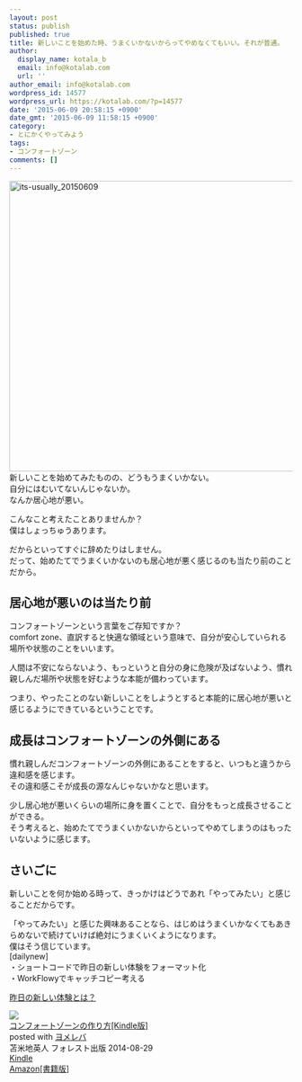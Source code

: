 ```yaml
---
layout: post
status: publish
published: true
title: 新しいことを始めた時、うまくいかないからってやめなくてもいい。それが普通。
author:
  display_name: kotala_b
  email: info@kotalab.com
  url: ''
author_email: info@kotalab.com
wordpress_id: 14577
wordpress_url: https://kotalab.com/?p=14577
date: '2015-06-09 20:58:15 +0900'
date_gmt: '2015-06-09 11:58:15 +0900'
category:
- とにかくやってみよう
tags:
- コンフォートゾーン
comments: []
---
```

<p><img src="https://kotalab.com/wp-content/uploads/2015/06/its-usually_20150609-780x517.jpg" alt="its-usually_20150609" width="780" height="517" class="aligncenter size-large wp-image-14580" /><br />
新しいことを始めてみたものの、どうもうまくいかない。<br />
自分にはむいてないんじゃないか。<br />
なんか居心地が悪い。</p>
<p>こんなこと考えたことありませんか？<br />
僕はしょっちゅうあります。</p>
<p>だからといってすぐに辞めたりはしません。<br />
だって、始めたてでうまくいかないのも居心地が悪く感じるのも当たり前のことだから。<br />
<!--more--></p>
<h2>居心地が悪いのは当たり前</h2>
<p>コンフォートゾーンという言葉をご存知ですか？<br />
comfort zone、直訳すると快適な領域という意味で、自分が安心していられる場所や状態のことをいいます。</p>
<p>人間は不安にならないよう、もっというと自分の身に危険が及ばないよう、慣れ親しんだ場所や状態を好むような本能が備わっています。</p>
<p>つまり、やったことのない新しいことをしようとすると本能的に居心地が悪いと感じるようにできているということです。</p>
<h2>成長はコンフォートゾーンの外側にある</h2>
<p>慣れ親しんだコンフォートゾーンの外側にあることをすると、いつもと違うから違和感を感じます。<br />
その違和感こそが成長の源なんじゃないかなと思います。</p>
<p>少し居心地が悪いくらいの場所に身を置くことで、自分をもっと成長させることができる。<br />
そう考えると、始めたてでうまくいかないからといってやめてしまうのはもったいないように感じます。</p>
<h2>さいごに</h2>
<p>新しいことを何か始める時って、きっかけはどうであれ「やってみたい」と感じることだからです。</p>
<p>「やってみたい」と感じた興味あることなら、はじめはうまくいかなくてもあきらめないで続けていけば絶対にうまくいくようになります。<br />
僕はそう信じています。<br />
[dailynew]<br />
・ショートコードで昨日の新しい体験をフォーマット化<br />
・WorkFlowyでキャッチコピー考える</p>
<p><a href="https://kotalab.com/lets-start-1day1new" title="昨日の新しい体験とは？">昨日の新しい体験とは？</a></p>
<div class="clear"></div>
<div class="booklink-box">
<div class="booklink-image"><a href="https://www.amazon.co.jp/exec/obidos/asin/B00MY68CV2/same-22/" rel="nofollow" target="_blank"><img src="https://images-fe.ssl-images-amazon.com/images/I/61b6fHAir0L._SL160_.jpg" style="border: none;" /></a></div>
<div class="booklink-info">
<div class="booklink-name"><a href="https://www.amazon.co.jp/exec/obidos/asin/B00MY68CV2/same-22/" rel="nofollow" target="_blank">コンフォートゾーンの作り方[Kindle版]</a>
<div class="booklink-powered-date">posted with <a href="https://yomereba.com" rel="nofollow" target="_blank">ヨメレバ</a></div>
</div>
<div class="booklink-detail">苫米地英人 フォレスト出版 2014-08-29    </div>
<div class="booklink-link2">
<div class="shoplinkkindle"><a href="https://www.amazon.co.jp/exec/obidos/ASIN/B00MY68CV2/same-22/" rel="nofollow" target="_blank">Kindle</a></div>
<div class="shoplinkamazon"><a href="https://www.amazon.co.jp/exec/obidos/ASIN/4894514133/same-22/" rel="nofollow" target="_blank">Amazon[書籍版]</a></div>
</p></div>
</div>
<div class="booklink-footer"></div>
</div>
